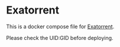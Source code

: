# Exatorrent

This is a docker compose file for [Exatorrent](https://github.com/varbhat/exatorrent).

Please check the UID:GID before deploying.